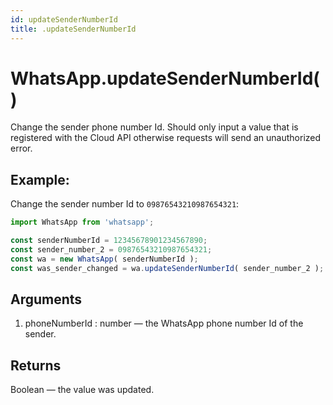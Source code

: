 ```yaml
---
id: updateSenderNumberId
title: .updateSenderNumberId
---
```


# WhatsApp.updateSenderNumberId()
Change the sender phone number Id. Should only input a value that is registered with the Cloud API otherwise requests will send an unauthorized error.

## Example:
Change the sender number Id to `09876543210987654321`:
```js
import WhatsApp from 'whatsapp';

const senderNumberId = 12345678901234567890;
const sender_number_2 = 09876543210987654321;
const wa = new WhatsApp( senderNumberId );
const was_sender_changed = wa.updateSenderNumberId( sender_number_2 );
```

## Arguments
1. phoneNumberId : number — the WhatsApp phone number Id of the sender.

## Returns
Boolean — the value was updated.
